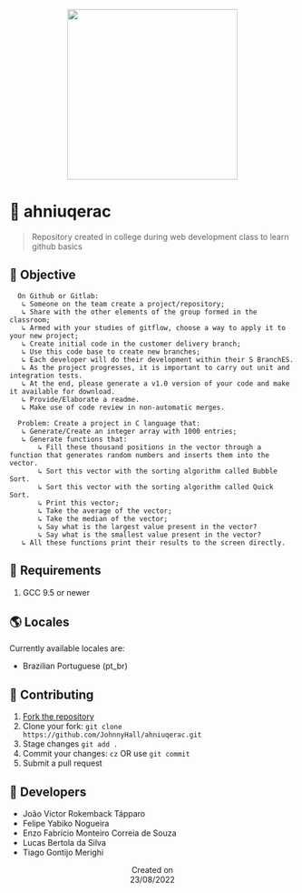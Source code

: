 <p align="center">
  <img src="https://cdn.discordapp.com/attachments/906629344921784322/1011638343517339728/WIN_20220823_11_08_15_Pro.jpg" height='300'/>
</p>

# 🦲 ahniuqerac
> Repository created in college during web development class to learn github basics

## 🎯 Objective

      On Github or Gitlab:
       ↳ Someone on the team create a project/repository;
       ↳ Share with the other elements of the group formed in the classroom;
       ↳ Armed with your studies of gitflow, choose a way to apply it to your new project;
       ↳ Create initial code in the customer delivery branch;
       ↳ Use this code base to create new branches;
       ↳ Each developer will do their development within their S BranchES.
       ↳ As the project progresses, it is important to carry out unit and integration tests.
       ↳ At the end, please generate a v1.0 version of your code and make it available for download.
       ↳ Provide/Elaborate a readme.
       ↳ Make use of code review in non-automatic merges.
        
      Problem: Create a project in C language that:
       ↳ Generate/Create an integer array with 1000 entries;
       ↳ Generate functions that:
           ↳ Fill these thousand positions in the vector through a function that generates random numbers and inserts them into the vector.
           ↳ Sort this vector with the sorting algorithm called Bubble Sort.
           ↳ Sort this vector with the sorting algorithm called Quick Sort.
           ↳ Print this vector;
           ↳ Take the average of the vector;
           ↳ Take the median of the vector;
           ↳ Say what is the largest value present in the vector?
           ↳ Say what is the smallest value present in the vector?
       ↳ All these functions print their results to the screen directly.

## 📜 Requirements
1. GCC 9.5 or newer
  
## 🌎 Locales
Currently available locales are:
- Brazilian Portuguese (pt_br)

## 🤝 Contributing
1. [Fork the repository](https://github.com/JohnnyHall/ahniuqerac/fork)
2. Clone your fork: `git clone https://github.com/JohnnyHall/ahniuqerac.git`
3. Stage changes `git add .`
4. Commit your changes: `cz` OR use `git commit`
5. Submit a pull request

## 👤 Developers
 - João Victor Rokemback Tápparo
 - Felipe Yabiko Nogueira
 - Enzo Fabrício Monteiro Correia de Souza
 - Lucas Bertola da Silva
 - Tiago Gontijo Merighi

<p align="center">
  Created on <br>
  23/08/2022
</p>

